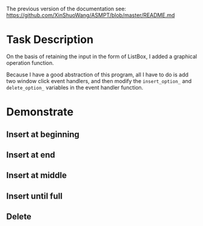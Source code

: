﻿The previous version of the documentation see: https://github.com/XinShuoWang/ASMPT/blob/master/README.md

# Task Description
On the basis of retaining the input in the form of ListBox, I added a graphical operation function.

Because I have a good abstraction of this program, all I have to do is add two window click event handlers,
and then modify the `insert_option_` and `delete_option_` variables in the event handler function.

# Demonstrate
## Insert at beginning

## Insert at end

## Insert at middle

## Insert until full

## Delete